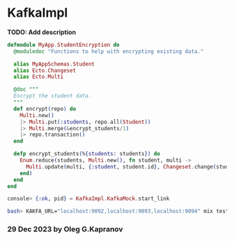 # KafkaImpl

**TODO: Add description**

```elixir
defmodule MyApp.StudentEncryption do
  @moduledoc "Functions to help with encrypting existing data."

  alias MyAppSchemas.Student
  alias Ecto.Changeset
  alias Ecto.Multi

  @doc """
  Encrypt the student data.
  """
  def encrypt(repo) do
    Multi.new()
    |> Multi.put(:students, repo.all(Student))
    |> Multi.merge(&encrypt_students/1)
    |> repo.transaction()
  end

  defp encrypt_students(%{students: students}) do
    Enum.reduce(students, Multi.new(), fn student, multi ->
      Multi.update(multi, {:student, student.id}, Changeset.change(student, %{encrypted_name: student.name}))
    end)
  end
end
```

```elixir
console> {:ok, pid} = KafkaImpl.KafkaMock.start_link
```

```bash
bash> KAKFA_URL="localhost:9092,localhost:9093,localhost:9094" mix test
```


### 29 Dec 2023 by Oleg G.Kapranov

[1]:  https://github.com/Caayu/hydra/blob/main/test/hydra/pickings/core/send_products_to_kafka_test.exs
[2]:  https://github.com/Cyytrus/hydra-ql
[3]:  https://github.com/avvo/kafka_impl
[4]:  https://github.com/avvo/kafkamon
[5]:  https://github.com/avvo/kafkamon/blob/master/lib/kafkamon/topics_subscriber.ex
[6]:  https://github.com/avvo/kafkamon/blob/master/test/kafkamon/reader/event_queue/consumer_test.exs
[7]:  https://github.com/avvo/meta_pid/blob/master/lib/meta_pid.ex
[8]:  https://github.com/bencheeorg/benchee/blob/main/lib/benchee.ex
[9]:  https://github.com/dplummer/kaffeine/blob/master/mix.exs
[10]: https://github.com/elixir-lang/elixir/blob/v1.11.4/lib/elixir/lib/map.ex
[11]: https://github.com/kafka4beam/brod
[12]: https://github.com/kafka4beam/brod/blob/master/guides/examples/elixir/Publisher.md
[13]: https://github.com/kafka4beam/brod/blob/master/src/brod.erl
[14]: https://github.com/kafka4beam/brod/issues/116
[15]: https://github.com/kafka4beam/brod/tree/master/contrib/examples/elixir/lib/brod_sample
[16]: https://github.com/kafkaex/kafka_ex
[17]: https://github.com/satyasyahputra/kafex
[18]: https://github.com/spreedly/kaffe
[19]: https://hexdocs.pm/brod/3.17.0/brod.html
[20]: https://hexdocs.pm/brod/readme.html
[21]: https://hexdocs.pm/kaffe/1.24.0/readme.html
[22]: https://hexdocs.pm/kaffe/readme.html
[23]: https://hexdocs.pm/kafka_ex_tc/0.12.1/readme.html
[24]: https://knowledge.zhaoweiguo.com/build/html/lang/erlangs/opensources/brod
